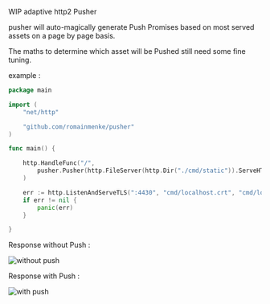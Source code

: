WIP adaptive http2 Pusher

pusher will auto-magically generate Push Promises based on most served assets on a page by page basis.

The maths to determine which asset will be Pushed still need some fine tuning.

example :

```go
package main

import (
	"net/http"

	"github.com/romainmenke/pusher"
)

func main() {

	http.HandleFunc("/",
		pusher.Pusher(http.FileServer(http.Dir("./cmd/static")).ServeHTTP),
	)

	err := http.ListenAndServeTLS(":4430", "cmd/localhost.crt", "cmd/localhost.key", nil)
	if err != nil {
		panic(err)
	}

}
```

Response without Push :

![without push](https://raw.githubusercontent.com/romainmenke/pusher/master/cmd/readme/before_push.png)

Response with Push :

![with push](https://raw.githubusercontent.com/romainmenke/pusher/master/cmd/readme/after_push.png)
